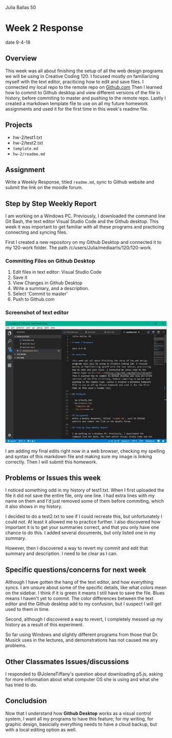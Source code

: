 Julia Ballas 50

# Week 2 Response

date 9-4-18

## Overview

This week was all about finishing the setup of all the web design programs we will be using in Creative Coding 120. I focused mostly on familiarizing myself with the text editor, praciticing how to edit and save files. I connected my local repo to the remote repo on [Github.com](https://github.com/jballas/120-work) Then I learned how to commit to Github desktop and view different versions of the file in history, before commiting to master and pushing to the remote repo. Lastly I created a markdown template file to use on all my future homework assignments and used it for the first time in this week's readme file. 

## Projects

- hw-2/test1.txt
- hw-2/test2.txt
- `template.md`
- `hw-2/readme.md`

## Assignment
Write a Weekly Response, titled `readme.md`, sync to Github website and submit the link on the moodle forum.

## Step by Step Weekly Report

I am working on a Windows PC. Previously, I downloaded the command line Git Bash, the text editor Visual Studio Code and the Github desktop. This week it was important to get familiar with all these programs and practicing connecting and syncing files. 

First I created a new repository on my Github Desktop and connected it to my 120-work folder. The path /c/users/Julia/mediaarts/120/120-work.

### Commiting Files on Github Desktop

1. Edit files in text editor: Visual Studio Code
2. Save it
3. View Changes in Github Desktop
4. Write a summary, and a description.
5. Select 'Commit to master'
6. Push to Github.com

### Screenshot of text editor

![Screenshot of my text editor Visual Studio Code](text-editor-screenshot.PNG)

I am adding my final edits right now in a web browser, checking my spelling and syntax of this markdown file and making sure my image is linking correctly. Then I will submit this homework.


## Problems or Issues this week

I noticed something odd in my history of test1.txt. When I first uploaded the file it did not save the entire file, only one line. I had extra lines with my name on them and I'd just removed some of them before commiting, which it also shows in my history. 

I decided to do a test2.txt to see if I could recreate this, but unfortunately I could not. At least it allowed me to practice further. I also discovered how important it is to get your summaries correct, and that you only have one chance to do this. I added several documents, but only listed one in my summary.

However, then I discovered a way to revert my commit and edit that summary and description. I need to be clear as I can.


## Specific questions/concerns for next week

Although I have gotten the hang of the text editor, and how everything syncs. I am unsure about some of the specific details, like what colors mean on the sidebar. I think if it is green it means I still have to save the file. Blues means I haven't yet to commit. The color differences between the text editor and the Github desktop add to my confusion, but I suspect I will get used to them in time.

Second, although I discovered a way to revert, I completely messed up my history as a result of this experiment.

So far using Windows and slightly different programs from those that Dr. Musick uses in the lectures, and demonstrations has not caused me any problems.

## Other Classmates Issues/discussions

I responded to @JoleneTiffany's question about downloading p5.js, asking for more information about what computer OS she is using and what she has tried to do.

## Concludsion

Now that I understand how **Github Desktop** works as a visual control system, I want all my programs to have this feature; for my writing, for graphic design, basicially everything needs to have a cloud backup, but with a local editing option as well.
